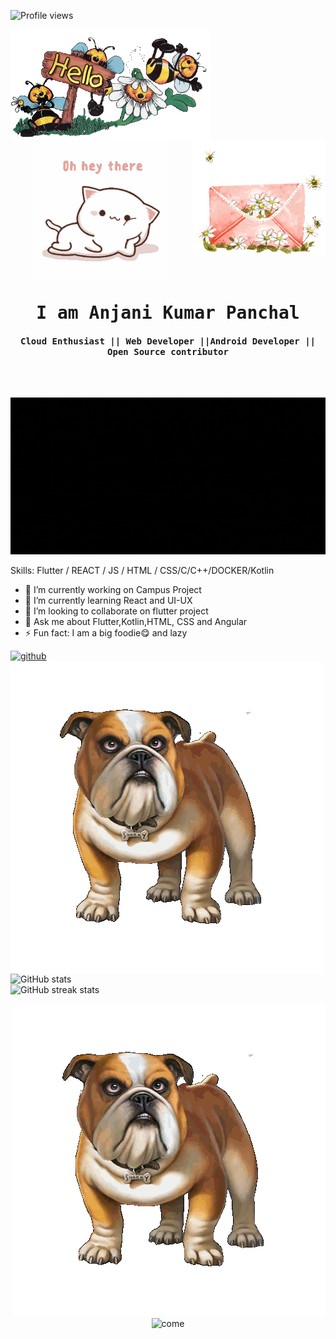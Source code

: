 ![Profile views](https://gpvc.arturio.dev/Ak-panchal) 

<img align="left" alt="welcome" src="https://github.com/Ak-panchal/AK-Panchal/blob/main/hylo.gif"/>
<img align="right" alt="hii" src="https://github.com/Ak-panchal/AK-Panchal/blob/main/hii.gif"/> 

###

<div align="center">
<img align="center" alt="heyy" src="https://github.com/Ak-panchal/AK-Panchal/blob/main/heyyy.gif"/>
</div>

<p align="center"><h1 align="center"><samp> I am Anjani Kumar Panchal </samp></h1></p>
<p align="center"><h4 align="center"><samp> Cloud Enthusiast || Web Developer ||Android Developer || Open Source contributor </samp></h4></p>
<br>

##


<div align="center">

<img src="https://github.com/Ak-panchal/AK-Panchal/blob/main/COME.gif" alt="Welcome!" />

</div>


Skills: Flutter / REACT / JS / HTML / CSS/C/C++/DOCKER/Kotlin

- 🔭 I’m currently working on Campus Project 
- 🌱 I’m currently learning React and UI-UX 
- 👯 I’m looking to collaborate on flutter project 
- 💬 Ask me about Flutter,Kotlin,HTML, CSS and Angular  
- ⚡ Fun fact: I am a big foodie😋 and lazy 

[<img src='https://cdn.jsdelivr.net/npm/simple-icons@3.0.1/icons/github.svg' alt='github' height='40'>](https://github.com/Ak-panchal)
<img align="left" alt="dog" src="https://github.com/Ak-panchal/AK-Panchal/blob/main/dog.gif"/>  

![GitHub stats](https://github-readme-stats.vercel.app/api?username=Ak-panchal&show_icons=true)  
![GitHub streak stats](https://github-readme-streak-stats.herokuapp.com/?user=Ak-panchal) 
<div align="right">
<img align="rightt" alt="dog" src="https://github.com/Ak-panchal/AK-Panchal/blob/main/dog.gif"/>  
 </div>
<div align="center">

<img src="https://github.com/Ak-panchal/AK-Panchal/blob/main/COME%20(1).gif" alt="come" />

</div>
  
  
  
  
  
